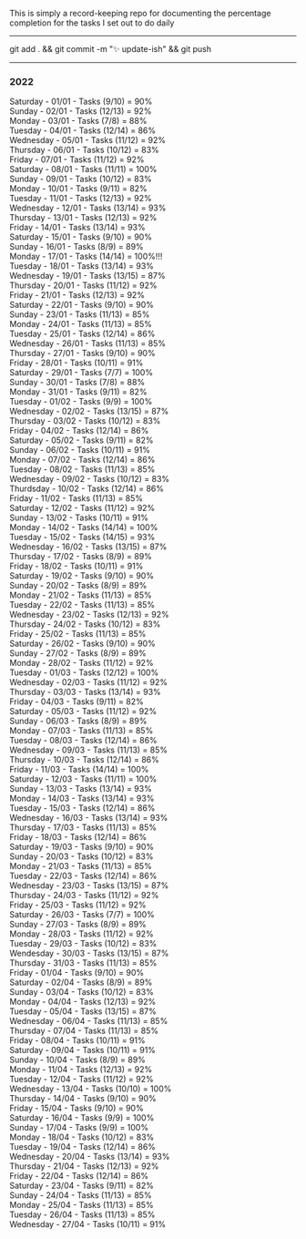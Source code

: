 
This is simply a record-keeping repo for documenting the percentage completion for the tasks I set out to do daily   

---
git add . && git commit -m ":sparkles: update-ish" && git push  

---
### 2022

Saturday - 01/01 - Tasks (9/10) = 90%  
Sunday - 02/01 - Tasks (12/13) = 92%  
Monday - 03/01 - Tasks (7/8) = 88%  
Tuesday - 04/01 - Tasks (12/14) = 86%  
Wednesday - 05/01 - Tasks (11/12) = 92%  
Thursday - 06/01 - Tasks (10/12) = 83%  
Friday - 07/01 - Tasks (11/12) = 92%  
Saturday - 08/01 - Tasks (11/11) = 100%  
Sunday - 09/01 - Tasks (10/12) = 83%  
Monday - 10/01 - Tasks (9/11) = 82%  
Tuesday - 11/01 - Tasks (12/13) = 92%  
Wednesday - 12/01 - Tasks (13/14) = 93%  
Thursday - 13/01 - Tasks (12/13) = 92%  
Friday - 14/01 - Tasks (13/14) = 93%  
Saturday - 15/01 - Tasks (9/10) = 90%  
Sunday - 16/01 - Tasks (8/9) = 89%  
Monday - 17/01 - Tasks (14/14) = 100%!!!  
Tuesday - 18/01 - Tasks (13/14) = 93%  
Wednesday - 19/01 - Tasks (13/15) = 87%  
Thursday - 20/01 - Tasks (11/12) = 92%  
Friday - 21/01 - Tasks (12/13) = 92%  
Saturday - 22/01 - Tasks (9/10) = 90%  
Sunday - 23/01 - Tasks (11/13) = 85%  
Monday - 24/01 - Tasks (11/13) = 85%  
Tuesday - 25/01 - Tasks (12/14) = 86%  
Wednesday - 26/01 - Tasks (11/13) = 85%  
Thursday - 27/01 - Tasks (9/10) = 90%  
Friday - 28/01 - Tasks (10/11) = 91%  
Saturday - 29/01 - Tasks (7/7) = 100%  
Sunday - 30/01 - Tasks (7/8) = 88%  
Monday - 31/01 - Tasks (9/11) = 82%  
Tuesday - 01/02 - Tasks (9/9) = 100%  
Wednesday - 02/02 - Tasks (13/15) = 87%  
Thursday - 03/02 - Tasks (10/12) = 83%  
Friday - 04/02 - Tasks (12/14) = 86%  
Saturday - 05/02 - Tasks (9/11) = 82%  
Sunday - 06/02 - Tasks (10/11) = 91%  
Monday - 07/02 - Tasks (12/14) = 86%  
Tuesday - 08/02 - Tasks (11/13) = 85%  
Wednesday - 09/02 - Tasks (10/12) = 83%  
Thurdsday - 10/02 - Tasks (12/14) = 86%  
Friday - 11/02 - Tasks (11/13) = 85%  
Saturday - 12/02 - Tasks (11/12) = 92%  
Sunday - 13/02 - Tasks (10/11) = 91%  
Monday - 14/02 - Tasks (14/14) = 100%  
Tuesday - 15/02 - Tasks (14/15) = 93%  
Wednesday - 16/02 - Tasks (13/15) = 87%  
Thursday - 17/02 - Tasks (8/9) = 89%  
Friday - 18/02 - Tasks (10/11) = 91%  
Saturday - 19/02 - Tasks (9/10) = 90%  
Sunday - 20/02 - Tasks (8/9) = 89%  
Monday - 21/02 - Tasks (11/13) = 85%  
Tuesday - 22/02 - Tasks (11/13) = 85%  
Wednesday - 23/02 - Tasks (12/13) = 92%  
Thursday - 24/02 - Tasks (10/12) = 83%  
Friday - 25/02 - Tasks (11/13) = 85%  
Saturday - 26/02 - Tasks (9/10) = 90%  
Sunday - 27/02 - Tasks (8/9)  = 89%  
Monday - 28/02 - Tasks (11/12) = 92%  
Tuesday - 01/03 - Tasks (12/12) = 100%  
Wednesday - 02/03 - Tasks (11/12) = 92%  
Thursday - 03/03 - Tasks (13/14) = 93%  
Friday - 04/03 - Tasks (9/11) = 82%  
Saturday - 05/03 - Tasks (11/12) = 92%  
Sunday - 06/03 - Tasks (8/9) = 89%  
Monday - 07/03 - Tasks (11/13) = 85%  
Tuesday - 08/03 - Tasks (12/14) = 86%  
Wednesday - 09/03 - Tasks (11/13) = 85%  
Thursday - 10/03 - Tasks (12/14) = 86%  
Friday - 11/03 - Tasks (14/14) = 100%  
Saturday - 12/03 - Tasks (11/11) = 100%  
Sunday - 13/03 - Tasks (13/14) = 93%  
Monday - 14/03 - Tasks (13/14) = 93%  
Tuesday - 15/03 - Tasks (12/14) = 86%  
Wednesday - 16/03 - Tasks (13/14) = 93%  
Thursday - 17/03 - Tasks (11/13) = 85%  
Friday - 18/03 - Tasks (12/14) = 86%  
Saturday - 19/03 - Tasks (9/10) = 90%  
Sunday - 20/03 - Tasks (10/12) = 83%  
Monday - 21/03 - Tasks (11/13) = 85%  
Tuesday - 22/03 - Tasks (12/14) = 86%  
Wednesday - 23/03 - Tasks (13/15) = 87%  
Thursday - 24/03 - Tasks (11/12) = 92%  
Friday - 25/03 - Tasks (11/12) = 92%  
Saturday - 26/03 - Tasks (7/7) = 100%  
Sunday - 27/03 - Tasks (8/9) = 89%  
Monday - 28/03 - Tasks (11/12) = 92%  
Tuesday - 29/03 - Tasks (10/12) = 83%  
Wendesday - 30/03 - Tasks (13/15) = 87%  
Thursday - 31/03 - Tasks (11/13) = 85%  
Friday - 01/04 - Tasks (9/10) = 90%  
Saturday - 02/04 - Tasks (8/9) = 89%  
Sunday - 03/04 - Tasks (10/12) = 83%  
Monday - 04/04 - Tasks (12/13) = 92%  
Tuesday - 05/04 - Tasks (13/15) = 87%  
Wednesday - 06/04 - Tasks (11/13) = 85%  
Thursday - 07/04 - Tasks (11/13) = 85%  
Friday - 08/04 - Tasks (10/11) = 91%  
Saturday - 09/04 - Tasks (10/11) = 91%  
Sunday - 10/04 - Tasks (8/9) = 89%  
Monday - 11/04 - Tasks (12/13) = 92%  
Tuesday - 12/04 - Tasks (11/12) = 92%  
Wednesday - 13/04 - Tasks (10/10) = 100%  
Thursday - 14/04 - Tasks (9/10) = 90%  
Friday - 15/04 - Tasks (9/10) = 90%  
Saturday - 16/04 - Tasks (9/9) = 100%  
Sunday - 17/04 - Tasks (9/9) = 100%  
Monday - 18/04 - Tasks (10/12) = 83%  
Tuesday - 19/04 - Tasks (12/14) = 86%  
Wednesday - 20/04 - Tasks (13/14) = 93%  
Thursday - 21/04 - Tasks (12/13) = 92%  
Friday - 22/04 - Tasks (12/14) = 86%  
Saturday - 23/04 - Tasks (9/11) = 82%  
Sunday - 24/04 - Tasks (11/13) = 85%  
Monday - 25/04 - Tasks (11/13) = 85%  
Tuesday - 26/04 - Tasks (11/13) = 85%  
Wednesday - 27/04 - Tasks (10/11) = 91%  

